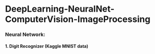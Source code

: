 # DeepLearning-NeuralNet-ComputerVision-ImageProcessing

### Neural Network:
#### 1. Digit Recognizer (Kaggle MNIST data)



            
  
     
      
       
        
